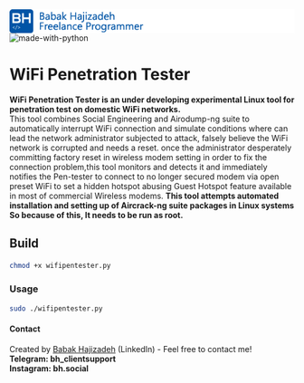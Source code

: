 <img src="https://github.com/babakhajizadeh/Linux-Internet-Stabilizer/blob/main/readme_logo.png" alt="Babak Hajizadeh" style="float:left;"/>

![made-with-python](https://img.shields.io/badge/python-v3.7-blue)
# WiFi Penetration Tester 

__WiFi Penetration Tester is an under developing experimental Linux tool for penetration test on domestic WiFi networks.__  
This tool combines Social Engineering and Airodump-ng suite to automatically interrupt WiFi connection and simulate conditions where can lead the network administrator subjected to attack, falsely believe the WiFi network is corrupted and needs a reset.
once the administrator desperately committing factory reset in wireless modem setting in order to fix the connection problem,this tool monitors and detects it and immediately notifies the Pen-tester to connect to no longer secured modem via open preset WiFi to set a hidden hotspot abusing Guest Hotspot feature available in most of commercial Wireless modems. 
__This tool attempts automated installation and setting up of Aircrack-ng suite packages in Linux systems__  
__So because of this, It needs to be run as root.__  
## Build  
```sh
chmod +x wifipentester.py
```
### Usage
```sh
sudo ./wifipentester.py
```
#### Contact
Created by [Babak Hajizadeh](https://www.linkedin.com/in/babakhajizadeh) (LinkedIn) - Feel free to contact me!  
__Telegram: bh_clientsupport__  
__Instagram: bh.social__  

